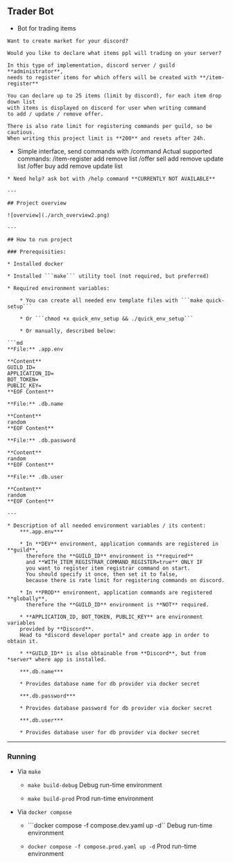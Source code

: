 ## Trader Bot

* Bot for trading items
```
Want to create market for your discord? 

Would you like to declare what items ppl will trading on your server?

In this type of implementation, discord server / guild **administrator**,
needs to register items for which offers will be created with **/item-register**

You can declare up to 25 items (limit by discord), for each item drop down list
with items is displayed on discord for user when writing command 
to add / update / remove offer.

There is also rate limit for registering commands per guild, so be cautious.
When writing this project limit is **200** and resets after 24h.
```
* Simple interface, send commands with /command
    Actual supported commands:
        /item-register
            add
            remove
            list 
        /offer sell
            add
            remove
            update
            list
        /offer buy
            add
            remove
            update
            list
```
* Need help? ask bot with /help command **CURRENTLY NOT AVAILABLE**

---

## Project overview

![overview](./arch_overview2.png)

--- 

## How to run project

### Prerequisities:

* Installed docker

* Installed ```make``` utility tool (not required, but preferred)

* Required environment variables:

    * You can create all needed env template files with ```make quick-setup```

    * Or ```chmod +x quick_env_setup && ./quick_env_setup```

    * Or manually, described below:

```md
**File:** .app.env

**Content**
GUILD_ID=
APPLICATION_ID=
BOT_TOKEN=
PUBLIC_KEY=
**EOF Content**

**File:** .db.name

**Content**
random
**EOF Content**

**File:** .db.password

**Content**
random
**EOF Content**

**File:** .db.user

**Content**
random
**EOF Content**

---

* Description of all needed environment variables / its content:
    ***.app.env***

    * In **DEV** environment, application commands are registered in **guild**, 
      therefore the **GUILD_ID** environment is **required** 
      and **WITH_ITEM_REGISTRAR_COMMAND_REGISTER=true** ONLY IF 
      you want to register item registrar command on start. 
      You should specify it once, then set it to false,
      because there is rate limit for registering commands on discord.

    * In **PROD** environment, application commands are registered **globally**,
      therefore the **GUILD_ID** environment is **NOT** required.
    
    * **APPLICATION_ID, BOT_TOKEN, PUBLIC_KEY** are environment variables
    provided by **Discord**. 
    Head to *discord developer portal* and create app in order to obtain it.

    * **GUILD_ID** is also obtainable from **Discord**, but from *server* where app is installed.

    ***.db.name***

    * Provides database name for db provider via docker secret

    ***.db.password***

    * Provides database password for db provider via docker secret

    ***.db.user***

    * Provides database user for db provider via docker secret
```

---

### Running

* Via ```make```

    * ```make build-debug``` Debug run-time environment

    * ```make build-prod``` Prod run-time environment

* Via ```docker compose```

    * ```docker compose -f compose.dev.yaml up -d`` Debug run-time environment

    * ```docker compose -f compose.prod.yaml up -d``` Prod run-time environment
